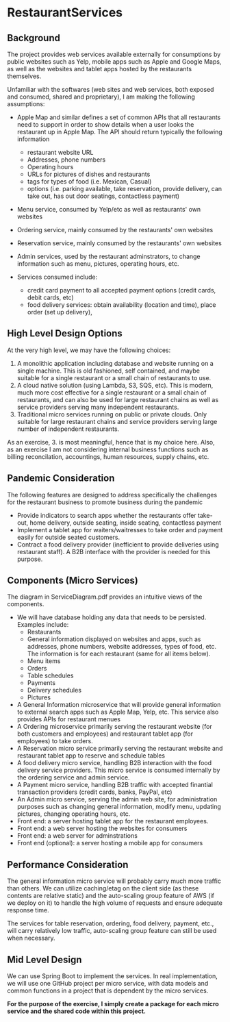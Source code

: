 # RestaurantServices

## Background

The project provides web services available externally for consumptions by public websites such as Yelp, mobile apps such as Apple and Google Maps, as well as the websites and tablet apps hosted by the restaurants themselves.

Unfamiliar with the softwares (web sites and web services, both exposed and consumed, shared and proprietary), I am making the following assumptions:
* Apple Map and similar defines a set of common APIs that all restaurants need to support in order to show details when a user looks the restaurant up in Apple Map.
  The API should return typically the following information
  - restaurant website URL
  - Addresses, phone numbers
  - Operating hours
  - URLs for pictures of dishes and restaurants
  - tags for types of food (i.e. Mexican, Casual)
  - options (i.e. parking available, take reservation, provide delivery, can take out, has out door seatings, contactless payment)
* Menu service, consumed by Yelp/etc as well as restaurants' own websites
* Ordering service, mainly consumed by the restaurants' own websites
* Reservation service, mainly consumed by the restaurants' own websites
* Admin services, used by the restaurant adminstrators, to change information such as menu, pictures, operating hours, etc.

* Services consumed include:
  - credit card payment to all accepted payment options (credit cards, debit cards, etc)
  - food delivery services: obtain availability (location and time), place order (set up delivery), 
  
## High Level Design Options
At the very high level, we may have the following choices:

1. A monolithic application including database and website running on a single machine. This is old fashioned, self contained, and maybe suitable
  for a single restaurant or a small chain of restaurants to use.
2. A cloud native solution (using Lambda, S3, SQS, etc). This is modern, much more cost effective for a single restaurant or a small chain of restaurants,
  and can also be used for large restaurant chains as well as service providers serving many independent restaurants.
3. Traditional micro services running on public or private clouds. Only suitable for large restaurant chains and service providers serving large number
   of independent restaurants.

As an exercise, 3. is most meaningful, hence that is my choice here.
Also, as an exercise I am not considering internal business functions such as billing reconcilation, accountings, human resources, supply chains, etc.

## Pandemic Consideration

The following features are designed to address specifically the challenges for the restaurant business to promote business during the pandemic
* Provide indicators to search apps whether the restaurants offer take-out, home delivery, outside seating, inside seating, contactless payment
* Implement a tablet app for waiters/waitresses to take order and payment easily for outside seated customers.
* Contract a food delivery provider (inefficient to provide deliveries using restaurant staff). A B2B interface with the provider is needed for this purpose.

## Components (Micro Services)
The diagram in ServiceDiagram.pdf provides an intuitive views of the components.
* We will have database holding any data that needs to be persisted. Examples include:
  - Restaurants
  - General information displayed on websites and apps, such as addresses, phone numbers, website addresses, types of food, etc.
    The information is for each restaurant (same for all items below).
  - Menu items
  - Orders
  - Table schedules
  - Payments
  - Delivery schedules
  - Pictures
* A General Information microservice that will provide general information to external search apps such as Apple Map, Yelp, etc.
  This service also provides APIs for restaurant menues
* A Ordering microservice primarily serving the restaurant website (for both customers and employees) and restaurant tablet app (for employees) 
  to take orders. 
* A Reservation micro service primarily serving the restaurant website and restaurant tablet app to reserve and schedule tables
* A food delivery micro service, handling B2B interaction with the food delivery service providers. This micro service
  is consumed internally by the ordering service and admin service.
* A Payment micro service, handling B2B traffic with accepted finantial transaction providers (credit cards, banks, PayPal, etc)
* An Admin micro service, serving the admin web site, for administration purposes such as changing general information, modify menu,
  updating pictures, changing operating hours, etc.
* Front end: a server hosting tablet app for the restaurant employees.
* Front end: a web server hosting the websites for consumers
* Front end: a web server for adminstrations
* Front end (optional): a server hosting a mobile app for consumers

## Performance Consideration
The general information micro service will probably carry much more traffic than others. We can utilize caching/etag on the client side (as 
these contents are relative static) and the auto-scaling group feature of AWS (if we deploy on it) to handle the high volume
of requests and ensure adequate response time.

The services for table reservation, ordering, food delivery, payment, etc., will carry relatively low traffic, auto-scaling group feature can
still be used when necessary.

## Mid Level Design
We can use Spring Boot to implement the services.
In real implementation, we will use one GitHub project per micro service, with data models and common functions in a project that is dependent by
the micro services.

__For the purpose of the exercise, I simply create a package for each micro service and the shared code within this project.__
